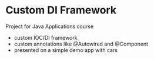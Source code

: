 # Custom DI Framework
Project for Java Applications course
- custom IOC/DI framework
- custom annotations like @Autowired and @Component
- presented on a simple demo app with cars 
